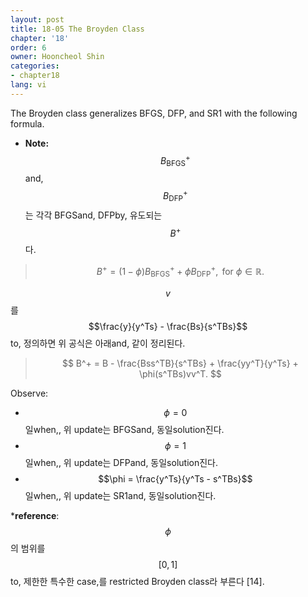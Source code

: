 ```yaml
---
layout: post
title: 18-05 The Broyden Class
chapter: '18'
order: 6
owner: Hooncheol Shin
categories:
- chapter18
lang: vi
---
```


The Broyden class generalizes BFGS, DFP, and SR1 with the following formula.

* **Note:** $$B^+_{\text{BFGS}}$$and, $$B^+_{\text{DFP}}$$는 각각 BFGSand, DFPby, 유도되는 $$B^+$$다.

>$$
>B^+ = (1 - \phi)B^+_{\text{BFGS}} + \phi B^+_{\text{DFP}}, \text{ for } \phi \in \mathbb{R}.
>$$

$$v$$를 $$\frac{y}{y^Ts} - \frac{Bs}{s^TBs}$$to, 정의하면 위 공식은 아래and, 같이 정리된다.

>$$
>B^+ = B - \frac{Bss^TB}{s^TBs} + \frac{yy^T}{y^Ts} + \phi(s^TBs)vv^T.
>$$

Observe:

* $$\phi =0$$일when,, 위 update는 BFGSand, 동일solution진다.
* $$\phi =1$$일when,, 위 update는 DFPand, 동일solution진다.
* $$\phi = \frac{y^Ts}{y^Ts - s^TBs}$$일when,, 위 update는 SR1and, 동일solution진다.

***reference**: $$\phi$$의 범위를 $$[0,1]$$to, 제한한 특수한 case,를 restricted Broyden class라 부른다 [14]. 